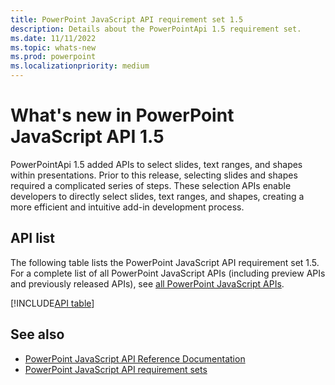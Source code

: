 ```yaml
---
title: PowerPoint JavaScript API requirement set 1.5
description: Details about the PowerPointApi 1.5 requirement set.
ms.date: 11/11/2022
ms.topic: whats-new
ms.prod: powerpoint
ms.localizationpriority: medium
---
```


# What's new in PowerPoint JavaScript API 1.5

PowerPointApi 1.5 added APIs to select slides, text ranges, and shapes within presentations. Prior to this release, selecting slides and shapes required a complicated series of steps. These selection APIs enable developers to directly select slides, text ranges, and shapes, creating a more efficient and intuitive add-in development process.

## API list

The following table lists the PowerPoint JavaScript API requirement set 1.5. For a complete list of all PowerPoint JavaScript APIs (including preview APIs and previously released APIs), see [all PowerPoint JavaScript APIs](/javascript/api/powerpoint?view=powerpoint-js-preview&preserve-view=true).


[!INCLUDE[API table](../../includes/powerpoint-1_5.md)]

## See also

- [PowerPoint JavaScript API Reference Documentation](/javascript/api/powerpoint?view=powerpoint-js-1.5&preserve-view=true)
- [PowerPoint JavaScript API requirement sets](powerpoint-api-requirement-sets.md) 

